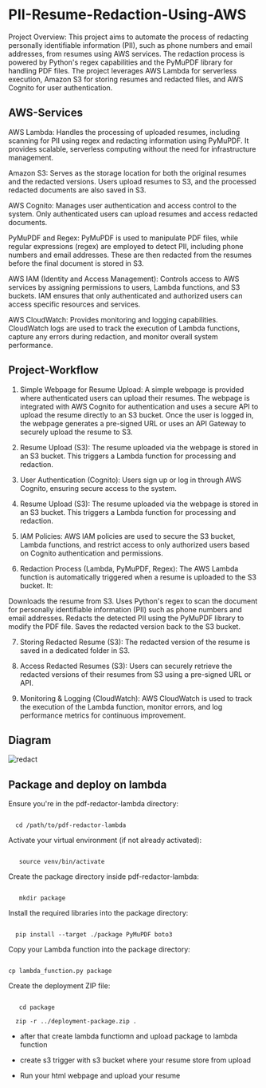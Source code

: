 #              PII-Resume-Redaction-Using-AWS 

Project Overview: This project aims to automate the process of redacting personally identifiable information (PII), such as phone numbers and email addresses, from resumes using AWS services. The redaction process is powered by Python's regex capabilities and the PyMuPDF library for handling PDF files. The project leverages AWS Lambda for serverless execution, Amazon S3 for storing resumes and redacted files, and AWS Cognito for user authentication.


## AWS-Services
AWS Lambda: Handles the processing of uploaded resumes, including scanning for PII using regex and redacting information using PyMuPDF. It provides scalable, serverless computing without the need for infrastructure management.

Amazon S3: Serves as the storage location for both the original resumes and the redacted versions. Users upload resumes to S3, and the processed redacted documents are also saved in S3.

AWS Cognito: Manages user authentication and access control to the system. Only authenticated users can upload resumes and access redacted documents.

PyMuPDF and Regex: PyMuPDF is used to manipulate PDF files, while regular expressions (regex) are employed to detect PII, including phone numbers and email addresses. These are then redacted from the resumes before the final document is stored in S3.

AWS IAM (Identity and Access Management): Controls access to AWS services by assigning permissions to users, Lambda functions, and S3 buckets. IAM ensures that only authenticated and authorized users can access specific resources and services.

AWS CloudWatch: Provides monitoring and logging capabilities. CloudWatch logs are used to track the execution of Lambda functions, capture any errors during redaction, and monitor overall system performance.
## Project-Workflow 

1. Simple Webpage for Resume Upload: A simple webpage is provided where authenticated users can upload their resumes. The webpage is integrated with AWS Cognito for authentication and uses a secure API to upload the resume directly to an S3 bucket. Once the user is logged in, the webpage generates a pre-signed URL or uses an API Gateway to securely upload the resume to S3.

2. Resume Upload (S3): The resume uploaded via the webpage is stored in an S3 bucket. This triggers a Lambda function for processing and redaction. 


3. User Authentication (Cognito): Users sign up or log in through AWS Cognito, ensuring secure access to the system.


4. Resume Upload (S3): The resume uploaded via the webpage is stored in an S3 bucket. This triggers a Lambda function for processing and redaction.


5. IAM Policies: AWS IAM policies are used to secure the S3 bucket, Lambda functions, and restrict access to only authorized users based on Cognito authentication and permissions.

6. Redaction Process (Lambda, PyMuPDF, Regex): The AWS Lambda function is automatically triggered when a resume is uploaded to the S3 bucket. It:

Downloads the resume from S3.
Uses Python's regex to scan the document for personally identifiable information (PII) such as phone numbers and email addresses.
Redacts the detected PII using the PyMuPDF library to modify the PDF file.
Saves the redacted version back to the S3 bucket.

7. Storing Redacted Resume (S3): The redacted version of the resume is saved in a dedicated folder in S3.

8. Access Redacted Resumes (S3): Users can securely retrieve the redacted versions of their resumes from S3 using a pre-signed URL or API.

9. Monitoring & Logging (CloudWatch): AWS CloudWatch is used to track the execution of the Lambda function, monitor errors, and log performance metrics for continuous improvement.
   
## Diagram 

![redact](https://github.com/user-attachments/assets/42c8c6ce-f4f2-447d-a89f-1a09c9ede4bc)<?xml version="1.0" encoding="UTF-8"?>
<!-- Do not edit this file with editors other than draw.io -->



## Package and deploy on lambda 
Ensure you're in the pdf-redactor-lambda directory:
  ```

    cd /path/to/pdf-redactor-lambda
  ```


Activate your virtual environment (if not already activated):
```

   source venv/bin/activate
```


Create the package directory inside pdf-redactor-lambda:
```

   mkdir package
```


Install the required libraries into the package directory:

```

  pip install --target ./package PyMuPDF boto3
```


Copy your Lambda function into the package directory:
```

cp lambda_function.py package
```


Create the deployment ZIP file:
```

   cd package

  zip -r ../deployment-package.zip .
```
 

-  after that create lambda functiomn and upload package to lambda function

- create s3 trigger with s3 bucket where your resume store from upload 
 
- Run your html webpage and upload your resume 



